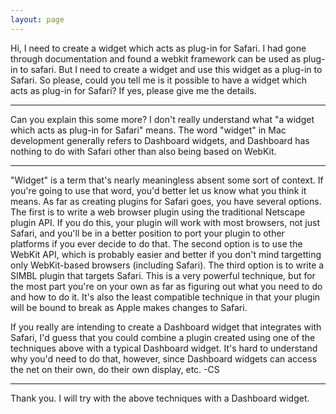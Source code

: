 ```yaml
---
layout: page
---
```


Hi,
   I need to create a widget which acts as plug-in for Safari. I had gone through documentation and found a webkit framework can be used as plug-in to safari. But I need to create a widget and use this widget as a plug-in to Safari. So please, could you tell me is it possible to have a widget which acts as plug-in for Safari? If yes, please give me the details.


----

Can you explain this some more? I don't really understand what "a widget which acts as plug-in for Safari" means. The word "widget" in Mac development generally refers to Dashboard widgets, and Dashboard has nothing to do with Safari other than also being based on WebKit.

----

"Widget" is a term that's nearly meaningless absent some sort of context. If you're going to use that word, you'd better let us know what you think it means. As far as creating plugins for Safari goes, you have several options. The first is to write a web browser plugin using the traditional Netscape plugin API. If you do this, your plugin will work with most browsers, not just Safari, and you'll be in a better position to port your plugin to other platforms if you ever decide to do that. The second option is to use the WebKit API, which is probably easier and better if you don't mind targetting only WebKit-based browsers (including Safari). The third option is to write a SIMBL plugin that targets Safari. This is a very powerful technique, but for the most part you're on your own as far as figuring out what you need to do and how to do it. It's also the least compatible technique in that your plugin will be bound to break as Apple makes changes to Safari.

If you really are intending to create a Dashboard widget that integrates with Safari, I'd guess that you could combine a plugin created using one of the techniques above with a typical Dashboard widget. It's hard to understand why you'd need to do that, however, since Dashboard widgets can access the net on their own, do their own display, etc. -CS


----

Thank you. I will try with the above techniques with a Dashboard widget.
